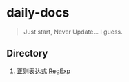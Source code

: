 # daily-docs
> Just start, Never Update... I guess.

## Directory

1. 正则表达式 [RegExp](./docs/RegExp.md)
